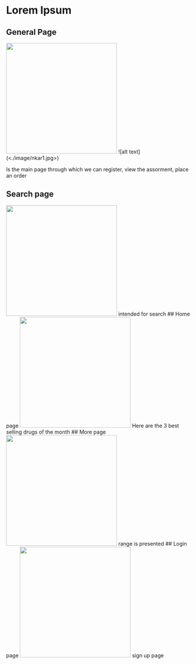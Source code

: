 # Lorem Ipsum
## General Page
<img src="./image/nkar1.jpg" width="300">
![alt text](<./image/nkar1.jpg>)

Is the main page through which we can register, view the assorment, place an order
## Search page
<img src="./image/nkar2.jpg" width="300">
intended for search
## Home page
<img src="./image/nkar3.jpg" width="300">
Here are the 3 best selling drugs of the month
## More page
<img src="./image/nkar4.jpg" width="300">
range is presented
## Login page
<img src="./image/nkar6.jpg" width="300">
sign up page
